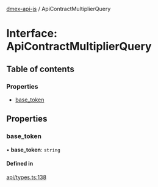 [dmex-api-js](../README.md) / ApiContractMultiplierQuery

# Interface: ApiContractMultiplierQuery

## Table of contents

### Properties

- [base\_token](ApiContractMultiplierQuery.md#base_token)

## Properties

### base\_token

• **base\_token**: `string`

#### Defined in

[api/types.ts:138](https://github.com/dmex-app/node-api-js/blob/402fa0b/src/api/types.ts#L138)
